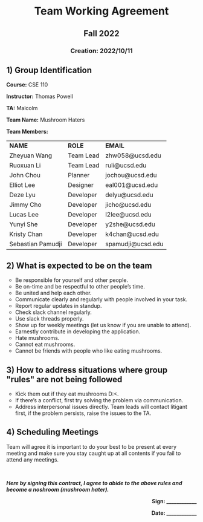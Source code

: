 <h1 align=center>Team Working Agreement</h1>
<h2 align=center> Fall 2022</h2>
<h3 align=center> Creation: 2022/10/11</h3>
<h2>1) Group Identification</h2>
<p><b>Course:</b> CSE 110</p>
<p><b>Instructor:</b> Thomas Powell</p>
<p><b>TA:</b> Malcolm</p>
<p><b>Team Name:</b> Mushroom Haters</p>
<p><b>Team Members:</b></P>
<table>
  <tr>
    <td><b>NAME          </b> </td>
    <td><b>ROLE          </b> </td>
    <td><b>EMAIL          </b> </td>
    </tr>
   <tr>
    <td>Zheyuan Wang</td>
    <td>Team Lead</td>
    <td>zhw058@ucsd.edu</td>
  </tr>
  <tr>
    <td>Ruoxuan Li</td>
    <td>Team Lead</td>
    <td>ruli@ucsd.edu</td>
  </tr>
  <tr>
    <td>John Chou</td>
    <td>Planner</td>
    <td>jochou@ucsd.edu</td>
  </tr>
  <tr>
    <td>Elliot Lee</td>
    <td>Designer</td>
    <td>eal001@ucsd.edu</td>
  </tr>
  <tr>
    <td>Deze Lyu</td>
    <td>Developer</td>
    <td>delyu@ucsd.edu</td>
  </tr>
  <tr>
    <td>Jimmy Cho</td>
    <td>Developer</td>
    <td>jicho@ucsd.edu</td>
  </tr>
  <tr>
    <td>Lucas Lee</td>
    <td>Developer</td>
    <td>l2lee@ucsd.edu</td>
  </tr>
   <tr>
    <td>Yunyi She</td>
    <td>Developer</td>
    <td>y2she@ucsd.edu</td>
  </tr>
   <tr>
    <td>Kristy Chan</td>
    <td>Developer</td>
    <td>k4chan@ucsd.edu</td>
  </tr>
    <tr>
    <td>Sebastian Pamudji</td>
    <td>Developer</td>
    <td>spamudji@ucsd.edu</td>
  </tr>
  
 
  </table>
      
<h2>2) What is expected to be on the team</h2>
    <ul style="list-style-type:circle">
      <li>Be responsible for yourself and other people.</li>
      <li>Be on-time and be respectful to other people’s time.</li>
      <li>Be united and help each other.</li>
      <li>Communicate clearly and regularly with people involved in your task.</li>
      <li>Report regular updates in standup.</li>
      <li>Check slack channel regularly.</li>
      <li>Use slack threads properly.</li>
      <li>Show up for weekly meetings (let us know if you are unable to attend).</li>
      <li>Earnestly contribute in developing the application.</li>
      <li>Hate mushrooms.</li>
      <li>Cannot eat mushrooms.</li>
      <li>Cannot be friends with people who like eating mushrooms.</li>
      </ul>
<h2>3) How to address situations where group "rules" are not being followed</h2>
    <ul style="list-style-type:circle">
  <li>Kick them out if they eat mushrooms D:<.</li>
  <li>If there’s a conflict, first try solving the problem via communication.</li>
  <li>Address interpersonal issues directly. Team leads will contact litigant first, if the problem persists, raise the issues to the TA.</li>
  </ul>
<h2>4) Scheduling Meetings</h2>
<p>Team will agree it is important to do your best to be present at every meeting and make sure you stay caught up at all contents if you fail to attend any meetings.</p>
  <br>
  <p><strong><em>Here by signing this contract, I agree to abide to the above rules and become a noshroom (mushroom hater).</em></strong></p>
  
  <p align=right><b>Sign: ____________               </b></p>
  <p align=right><b>Date: ____________              </b></p>




